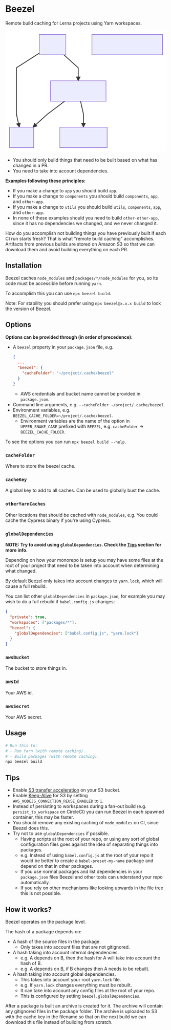 # Beezel

Remote build caching for Lerna projects using Yarn workspaces.

![](./docs/monorepo.svg)

- You should only build things that need to be built based on what has changed in a PR.
- You need to take into account dependencies.

**Examples following these principles:**

- If you make a change to `app` you should build `app`.
- If you make a change to `components` you should build `components`, `app`, and `other-app`.
- If you make a change to `utils` you should build `utils`, `components`, `app`, and `other-app`.
- In none of these examples should you need to build `other-other-app`, since it has no dependencies we changed, and we never changed it.

How do you accomplish not building things you have previously built if each CI run starts fresh? That is what "remote build caching" accomplishes. Artifacts from previous builds are stored on Amazon S3 so that we can download them and avoid building everything on each PR.

## Installation

Beezel caches `node_modules` and `packages/*/node_modules` for you, so its code must be accessible before running `yarn`.

To accomplish this you can use `npx beezel build`.

Note: For stability you should prefer using `npx beezel@x.x.x build` to lock the version of Beezel.

## Options

**Options can be provided through (in order of precedence):**

- A `beezel` property in your `package.json` file, e.g.
  ```json
  {
    ...
    "beezel": {
      "cacheFolder": "~/project/.cache/beezel"
    }
  }
  ```
  - AWS credentials and bucket name cannot be provided in `package.json`.
- Command line arguments, e.g. `--cacheFolder ~/project/.cache/beezel`.
- Environment variables, e.g. `BEEZEL_CACHE_FOLDER=~/project/.cache/beezel`.
  - Environment variables are the name of the option in `UPPER_SNAKE_CASE` prefixed with `BEEZEL`, e.g. `cacheFolder` -> `BEEZEL_CACHE_FOLDER`.

To see the options you can run `npx beezel build --help`.

### `cacheFolder`

Where to store the beezel cache.

### `cacheKey`

A global key to add to all caches. Can be used to globally bust the cache.

### `otherYarnCaches`

Other locations that should be cached with `node_modules`, e.g. You could cache the Cypress binary if you're using Cypress.

### `globalDependencies`

**NOTE: Try to avoid using `globalDependencies`. Check the [Tips](#tips) section for more info.**

Depending on how your monorepo is setup you may have some files at the root of your project that need to be taken into account when determining what changed.

By default Beezel only takes into account changes to `yarn.lock`, which will cause a full rebuild.

You can list other `globalDependencies` in `package.json`, for example you may wish to do a full rebuild if `babel.config.js` changes:

```json
{
  "private": true,
  "workspaces": ["packages/*"],
  "beezel": {
    "globalDependencies": ["babel.config.js", "yarn.lock"]
  }
}
```

### `awsBucket`

The bucket to store things in.

### `awsId`

Your AWS id.

### `awsSecret`

Your AWS secret.

## Usage

```bash
# Run this to:
# - Run Yarn (with remote caching).
# - Build packages (with remote caching).
npx beezel build
```

## Tips

- Enable [S3 transfer acceleration](https://docs.aws.amazon.com/AmazonS3/latest/dev/transfer-acceleration.html) on your S3 bucket.
- Enable [Keep-Alive](https://docs.aws.amazon.com/sdk-for-javascript/v2/developer-guide/node-reusing-connections.html) for S3 by setting `AWS_NODEJS_CONNECTION_REUSE_ENABLED` to `1`.
- Instead of persisting to workspaces during a fan-out build (e.g. `persist_to_workspace` on CircleCI) you can run Beezel in each spawned container, this may be faster.
- You should remove any existing caching of `node_modules` on CI, since Beezel does this.
- Try not to use `globalDependencies` if possible.
  - Having scripts at the root of your repo, or using any sort of global configuration files goes against the idea of separating things into packages.
  - e.g. Instead of using `babel.config.js` at the root of your repo it would be better to create a `babel-preset-my-name` package and depend on that in other packages.
  - If you use normal packages and list dependencies in your `package.json` files Beezel and other tools can understand your repo automatically.
  - If you rely on other mechanisms like looking upwards in the file tree this is not possible.

## How it works?

Beezel operates on the package level.

The hash of a package depends on:

- A hash of the source files in the package.
  - Only takes into account files that are not gitignored.
- A hash taking into account internal dependencies.
  - e.g. A depends on B, then the hash for A will take into account the hash of B.
  - e.g. A depends on B, if B changes then A needs to be rebuilt.
- A hash taking into account global dependencies.
  - This takes into account your root `yarn.lock` file.
  - e.g. If `yarn.lock` changes everything must be rebuilt.
  - It can take into account any config files at the root of your repo.
  - This is configured by setting `beezel.globalDependencies`.

After a package is built an archive is created for it.
The archive will contain any gitignored files in the package folder.
The archive is uploaded to S3 with the cache key in the filename so that on the next build we can download this file instead of building from scratch.
